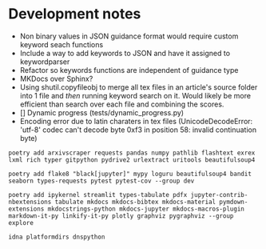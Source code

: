 # Development notes

- Non binary values in JSON guidance format would require custom keyword seach functions
- Include a way to add keywords to JSON and have it assigned to keywordparser
- Refactor so keywords functions are independent of guidance type
- MKDocs over Sphinx?
- Using shutil.copyfileobj to merge all tex files in an article's source folder into 1 file and *then* running keyword search on it. Would likely be more efficient than search over each file and combining the scores.
- [] Dynamic progress (tests/dynamic_progress.py)
- Encoding error due to latin charaters in tex files (UnicodeDecodeError: 'utf-8' codec can't decode byte 0xf3 in position 58: invalid continuation byte)

```
poetry add arxivscraper requests pandas numpy pathlib flashtext exrex lxml rich typer gitpython pydrive2 urlextract uritools beautifulsoup4
```

```
poetry add flake8 "black[jupyter]" mypy loguru beautifulsoup4 bandit seaborn types-requests pytest pytest-cov --group dev
```

```
poetry add ipykernel streamlit types-tabulate pdfx jupyter-contrib-nbextensions tabulate mkdocs mkdocs-bibtex mkdocs-material pymdown-extensions mkdocstrings-python mkdocs-jupyter mkdocs-macros-plugin markdown-it-py linkify-it-py plotly graphviz pygraphviz --group explore
```

```
idna platformdirs dnspython
```